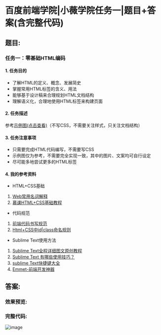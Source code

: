# 百度前端学院|小薇学院任务一|题目+答案(含完整代码)
## 题目:
### 任务一：零基础HTML编码
#### 1. 任务目的
* 了解HTML的定义、概念、发展简史
* 掌握常用HTML标签的含义、用法
* 能够基于设计稿来合理规划HTML文档结构
* 理解语义化，合理地使用HTML标签来构建页面

#### 2. 任务描述
参考[示例图(点击查看)](http://7xrp04.com1.z0.glb.clouddn.com/task_1_1_1.jpg)（不写CSS，不需要关注样式，只关注文档结构）
#### 3. 任务注意事项
- 只需要完成HTML代码编写，不需要写CSS
- 示例图仅为参考，不需要完全实现一致，其中的图片、文案均可自行设定
- 尽可能多地尝试更多的HTML标签
#### 4. 我的参考资料
- HTML+CSS基础  
1. [Web常用名词解释](https://www.zhihu.com/question/22689579/answer/22318058)  
2. [慕课HTML+CSS基础教程](http://www.imooc.com/learn/9)
- 代码规范 
1. [前端代码书写规范](https://github.com/ecomfe/spec)  
2. [Html+CSS中id|class命名规则](https://www.cnblogs.com/LifeiBoke/p/6791528.html)
[](https://note.youdao.com/)
- Sublime Text使用方法
1. [Sublime Text全程详细图文原创教程](https://blog.csdn.net/stilling2006/article/details/54376743)
2. [Sublime Text 有哪些使用技巧？](https://www.zhihu.com/question/24896283)
3. [sublime Text快捷键大全](http://www.jb51.net/softjc/180873.html)
4. [Emmet-前端开发神器](https://segmentfault.com/a/1190000007812543)

## 答案:
### 效果预览:
### 完整代码:
![image](https://raw.githubusercontent.com/juwuyu/juwuyu.github.com/master/juwuyu.github.com/IFE-task/xiaowei/task01/Preview.png)